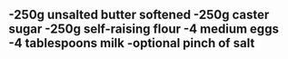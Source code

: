 -250g unsalted butter softened
-250g caster sugar
-250g self-raising flour
-4 medium eggs
-4 tablespoons milk
-optional pinch of salt
-